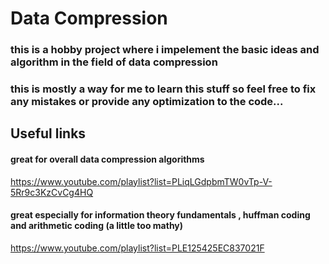 # Data Compression
### this is a hobby project where i impelement the basic ideas and algorithm in the field of data compression
### this is mostly a way for me to learn this stuff so feel free to fix any mistakes or provide any optimization to the code...


## Useful links

#### great for overall data compression algorithms


https://www.youtube.com/playlist?list=PLiqLGdpbmTW0vTp-V-5Rr9c3KzCvCg4HQ


#### great especially for information theory fundamentals , huffman coding and arithmetic coding (a little too mathy)

https://www.youtube.com/playlist?list=PLE125425EC837021F
